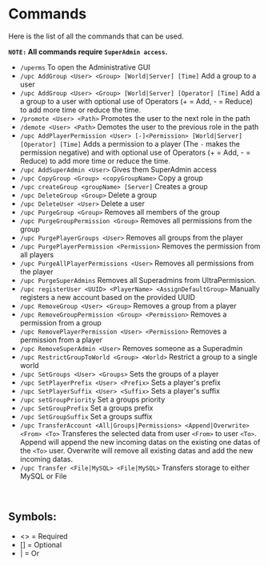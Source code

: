 # Commands
Here is the list of all the commands that can be used.

**`NOTE:` All commands require `SuperAdmin access`.**
<br>

* `/uperms`
  To open the Administrative GUI
* `/upc AddGroup <User> <Group> [World|Server] [Time]`
  Add a group to a user
* `/upc AddGroup <User> <Group> [World|Server] [Operator] [Time]`
  Add a a group to a user with optional use of Operators
  (+ = Add, - = Reduce) to add more time or reduce the time.  
* `/promote <User> <Path>`
  Promotes the user to the next role in the path
* `/demote <User> <Path>`
  Demotes the user to the previous role in the path
* `/upc AddPlayerPermission <User> [-]<Permission> [World|Server] [Operator] [Time]`
  Adds a permission to a player (The `-` makes the permission negative) and with
  optional use of Operators (+ = Add, - = Reduce) to add more time or reduce the time.  
* `/upc AddSuperAdmin <User>`
  Gives them SuperAdmin access
* `/upc CopyGroup <Group> <copyGroupName>`
  Copy a group
* `/upc createGroup <groupName> [Server]`
  Creates a group
* `/upc DeleteGroup <Group>`
  Delete a group
* `/upc DeleteUser <User>`
  Delete a user
* `/upc PurgeGroup <Group>`
  Removes all members of the group
* `/upc PurgeGroupPermission <Group>`
  Removes all permissions from the group
* `/upc PurgePlayerGroups <User>`
  Removes all groups from the player
* `/upc PurgePlayerPermission <Permission>`
  Removes the permission from all players
* `/upc PurgeAllPlayerPermissions <User>`
  Removes all permissions from the player
* `/upc PurgeSuperAdmins`
  Removes all Superadmins from UltraPermission.
* `/upc registerUser <UUID> <PlayerName> <AssignDefaultGroup>`
  Manually registers a new account based on the provided UUID  
* `/upc RemoveGroup <User> <Group>`
  Removes a group from a player
* `/upc RemoveGroupPermission <Group> <Permission>`
  Removes a permission from a group
* `/upc RemovePlayerPermission <User> <Permission>`
  Removes a permission from a player
* `/upc RemoveSuperAdmin <User>`
  Removes someone as a Superadmin
* `/upc RestrictGroupToWorld <Group> <World>`
  Restrict a group to a single world
* `/upc SetGroups <User> <Groups>`
  Sets the groups of a player
* `/upc SetPlayerPrefix <User> <Prefix>`
  Sets a player's prefix
* `/upc SetPlayerSuffix <User> <Suffix>`
  Sets a player's suffix
* `/upc setGroupPriority`
  Set a groups priority
* `/upc SetGroupPrefix`
  Set a groups prefix
* `/upc SetGroupSuffix`
  Set a groups suffix
* `/upc TransferAccount <All|Groups|Permissions> <Append|Overwrite> <From> <To>`
  Transferes the selected data from user `<From>` to user `<To>`. Append will append the new incoming datas on the existing one datas of the `<To>` user. Overwrite will remove all existing datas and add the new incoming datas.
* `/upc Transfer <File|MySQL> <File|MySQL>`
  Transfers storage to either MySQL or File
<br>

## Symbols:
- <> = Required
- [] = Optional
- | = Or
